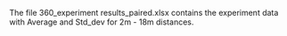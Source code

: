The file 360_experiment results_paired.xlsx contains the experiment data with Average and Std_dev for 2m - 18m distances.
